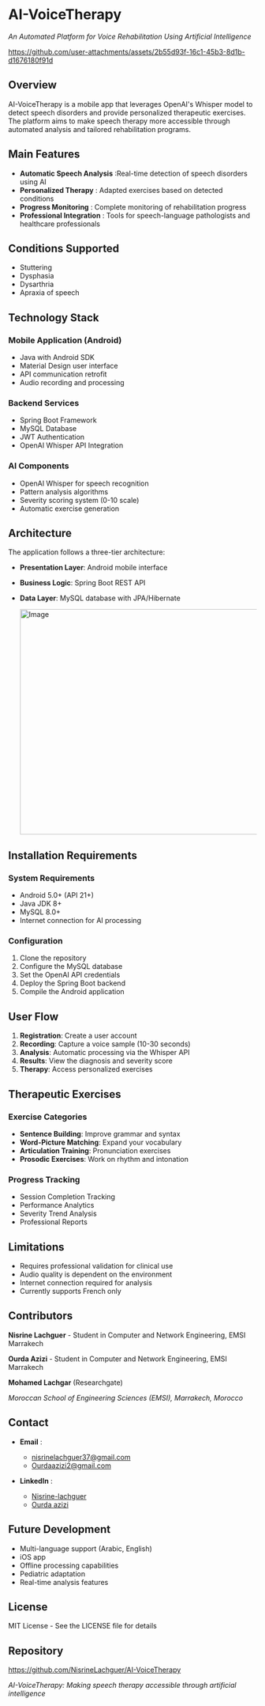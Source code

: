 # AI-VoiceTherapy
*An Automated Platform for Voice Rehabilitation Using Artificial Intelligence*

https://github.com/user-attachments/assets/2b55d93f-16c1-45b3-8d1b-d1676180f91d

## Overview
AI-VoiceTherapy is a mobile app that leverages OpenAI's Whisper model to detect speech disorders and provide personalized therapeutic exercises. The platform aims to make speech therapy more accessible through automated analysis and tailored rehabilitation programs.

## Main Features
* **Automatic Speech Analysis** :Real-time detection of speech disorders using AI
* **Personalized Therapy** : Adapted exercises based on detected conditions
* **Progress Monitoring** : Complete monitoring of rehabilitation progress
* **Professional Integration** : Tools for speech-language pathologists and healthcare professionals

## Conditions Supported
* Stuttering
* Dysphasia
* Dysarthria
* Apraxia of speech

## Technology Stack

### Mobile Application (Android)
* Java with Android SDK
* Material Design user interface
* API communication retrofit
* Audio recording and processing

### Backend Services
* Spring Boot Framework
* MySQL Database
* JWT Authentication
* OpenAI Whisper API Integration

### AI Components
* OpenAI Whisper for speech recognition
* Pattern analysis algorithms
* Severity scoring system (0-10 scale)
* Automatic exercise generation

## Architecture
The application follows a three-tier architecture:
* **Presentation Layer**: Android mobile interface
* **Business Logic**: Spring Boot REST API
* **Data Layer**: MySQL database with JPA/Hibernate

  <img width="764" height="456" alt="Image" src="https://github.com/user-attachments/assets/e7c06e4d-69c0-4905-a8cb-2b0980b6f478" />

## Installation Requirements

### System Requirements
* Android 5.0+ (API 21+)
* Java JDK 8+
* MySQL 8.0+
* Internet connection for AI processing

### Configuration
1. Clone the repository
2. Configure the MySQL database
3. Set the OpenAI API credentials
4. Deploy the Spring Boot backend
5. Compile the Android application

## User Flow
1. **Registration**: Create a user account
2. **Recording**: Capture a voice sample (10-30 seconds)
3. **Analysis**: Automatic processing via the Whisper API
4. **Results**: View the diagnosis and severity score
5. **Therapy**: Access personalized exercises

## Therapeutic Exercises

### Exercise Categories
* **Sentence Building**: Improve grammar and syntax
* **Word-Picture Matching**: Expand your vocabulary
* **Articulation Training**: Pronunciation exercises
* **Prosodic Exercises**: Work on rhythm and intonation

### Progress Tracking
* Session Completion Tracking
* Performance Analytics
* Severity Trend Analysis
* Professional Reports

## Limitations
* Requires professional validation for clinical use
* Audio quality is dependent on the environment
* Internet connection required for analysis
* Currently supports French only

## Contributors
**Nisrine Lachguer** - Student in Computer and Network Engineering, EMSI Marrakech

**Ourda Azizi** - Student in Computer and Network Engineering, EMSI Marrakech

**Mohamed Lachgar** (Researchgate)

*Moroccan School of Engineering Sciences (EMSI), Marrakech, Morocco*

## Contact

- **Email** :
  - [nisrinelachguer37@gmail.com](mailto:nisrinelachguer37@gmail.com)
  - [Ourdaazizi2@gmail.com](mailto:Ourdaazizi2@gmail.com) 

- **LinkedIn** :
   - [Nisrine-lachguer](https://www.linkedin.com/in/nisrine-lachguer)
   - [Ourda azizi](https://www.linkedin.com/in/ourda-azizi)  


## Future Development
* Multi-language support (Arabic, English)
* iOS app
* Offline processing capabilities
* Pediatric adaptation
* Real-time analysis features

## License
MIT License - See the LICENSE file for details

## Repository
https://github.com/NisrineLachguer/AI-VoiceTherapy

*AI-VoiceTherapy: Making speech therapy accessible through artificial intelligence*
